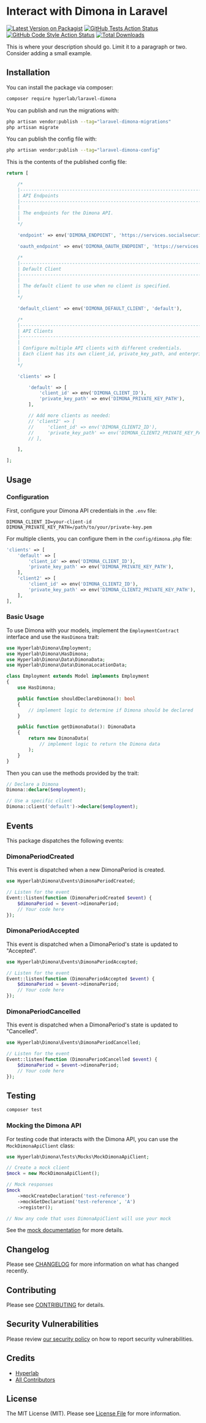 # Interact with Dimona in Laravel

[![Latest Version on Packagist](https://img.shields.io/packagist/v/hyperlab/laravel-dimona.svg?style=flat-square)](https://packagist.org/packages/hyperlab/laravel-dimona)
[![GitHub Tests Action Status](https://img.shields.io/github/actions/workflow/status/hyperlab/laravel-dimona/run-tests.yml?branch=main&label=tests&style=flat-square)](https://github.com/hyperlab/laravel-dimona/actions?query=workflow%3Arun-tests+branch%3Amain)
[![GitHub Code Style Action Status](https://img.shields.io/github/actions/workflow/status/hyperlab/laravel-dimona/fix-php-code-style-issues.yml?branch=main&label=code%20style&style=flat-square)](https://github.com/hyperlab/laravel-dimona/actions?query=workflow%3A"Fix+PHP+code+style+issues"+branch%3Amain)
[![Total Downloads](https://img.shields.io/packagist/dt/hyperlab/laravel-dimona.svg?style=flat-square)](https://packagist.org/packages/hyperlab/laravel-dimona)

This is where your description should go. Limit it to a paragraph or two. Consider adding a small example.

## Installation

You can install the package via composer:

```bash
composer require hyperlab/laravel-dimona
```

You can publish and run the migrations with:

```bash
php artisan vendor:publish --tag="laravel-dimona-migrations"
php artisan migrate
```

You can publish the config file with:

```bash
php artisan vendor:publish --tag="laravel-dimona-config"
```

This is the contents of the published config file:

```php
return [

    /*
    |--------------------------------------------------------------------------
    | API Endpoints
    |--------------------------------------------------------------------------
    |
    | The endpoints for the Dimona API.
    |
    */

    'endpoint' => env('DIMONA_ENDPOINT', 'https://services.socialsecurity.be/REST/dimona/v2'),

    'oauth_endpoint' => env('DIMONA_OAUTH_ENDPOINT', 'https://services.socialsecurity.be/REST/oauth/v5/token'),

    /*
    |--------------------------------------------------------------------------
    | Default Client
    |--------------------------------------------------------------------------
    |
    | The default client to use when no client is specified.
    |
    */

    'default_client' => env('DIMONA_DEFAULT_CLIENT', 'default'),

    /*
    |--------------------------------------------------------------------------
    | API Clients
    |--------------------------------------------------------------------------
    |
    | Configure multiple API clients with different credentials.
    | Each client has its own client_id, private_key_path, and enterprise_number.
    |
    */

    'clients' => [

        'default' => [
            'client_id' => env('DIMONA_CLIENT_ID'),
            'private_key_path' => env('DIMONA_PRIVATE_KEY_PATH'),
        ],

        // Add more clients as needed:
        // 'client2' => [
        //     'client_id' => env('DIMONA_CLIENT2_ID'),
        //     'private_key_path' => env('DIMONA_CLIENT2_PRIVATE_KEY_PATH'),
        // ],

    ],

];
```

## Usage

### Configuration

First, configure your Dimona API credentials in the `.env` file:

```
DIMONA_CLIENT_ID=your-client-id
DIMONA_PRIVATE_KEY_PATH=/path/to/your/private-key.pem
```

For multiple clients, you can configure them in the `config/dimona.php` file:

```php
'clients' => [
    'default' => [
        'client_id' => env('DIMONA_CLIENT_ID'),
        'private_key_path' => env('DIMONA_PRIVATE_KEY_PATH'),
    ],
    'client2' => [
        'client_id' => env('DIMONA_CLIENT2_ID'),
        'private_key_path' => env('DIMONA_CLIENT2_PRIVATE_KEY_PATH'),
    ],
],
```

### Basic Usage

To use Dimona with your models, implement the `EmploymentContract` interface and use the `HasDimona` trait:

```php
use Hyperlab\Dimona\Employment;
use Hyperlab\Dimona\HasDimona;
use Hyperlab\Dimona\Data\DimonaData;
use Hyperlab\Dimona\Data\DimonaLocationData;

class Employment extends Model implements Employment
{
    use HasDimona;

    public function shouldDeclareDimona(): bool
    {
        // implement logic to determine if Dimona should be declared
    }

    public function getDimonaData(): DimonaData
    {
        return new DimonaData(
            // implement logic to return the Dimona data
        );
    }
}
```

Then you can use the methods provided by the trait:

```php
// Declare a Dimona
Dimona::declare($employment);

// Use a specific client
Dimona::client('default')->declare($employment);
```

## Events

This package dispatches the following events:

### DimonaPeriodCreated

This event is dispatched when a new DimonaPeriod is created.

```php
use Hyperlab\Dimona\Events\DimonaPeriodCreated;

// Listen for the event
Event::listen(function (DimonaPeriodCreated $event) {
    $dimonaPeriod = $event->dimonaPeriod;
    // Your code here
});
```

### DimonaPeriodAccepted

This event is dispatched when a DimonaPeriod's state is updated to "Accepted".

```php
use Hyperlab\Dimona\Events\DimonaPeriodAccepted;

// Listen for the event
Event::listen(function (DimonaPeriodAccepted $event) {
    $dimonaPeriod = $event->dimonaPeriod;
    // Your code here
});
```

### DimonaPeriodCancelled

This event is dispatched when a DimonaPeriod's state is updated to "Cancelled".

```php
use Hyperlab\Dimona\Events\DimonaPeriodCancelled;

// Listen for the event
Event::listen(function (DimonaPeriodCancelled $event) {
    $dimonaPeriod = $event->dimonaPeriod;
    // Your code here
});
```

## Testing

```bash
composer test
```

### Mocking the Dimona API

For testing code that interacts with the Dimona API, you can use the `MockDimonaApiClient` class:

```php
use Hyperlab\Dimona\Tests\Mocks\MockDimonaApiClient;

// Create a mock client
$mock = new MockDimonaApiClient();

// Mock responses
$mock
    ->mockCreateDeclaration('test-reference')
    ->mockGetDeclaration('test-reference', 'A')
    ->register();

// Now any code that uses DimonaApiClient will use your mock
```

See the [mock documentation](tests/Mocks/README.md) for more details.

## Changelog

Please see [CHANGELOG](CHANGELOG.md) for more information on what has changed recently.

## Contributing

Please see [CONTRIBUTING](CONTRIBUTING.md) for details.

## Security Vulnerabilities

Please review [our security policy](../../security/policy) on how to report security vulnerabilities.

## Credits

- [Hyperlab](https://github.com/hyperlab-be)
- [All Contributors](../../contributors)

## License

The MIT License (MIT). Please see [License File](LICENSE.md) for more information.
